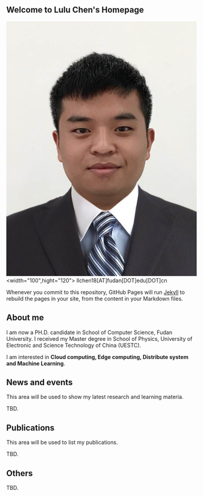 ## Welcome to Lulu Chen's Homepage

![avatar](chenlulu.jpg) <width="100",hight="120">
llchen18[AT]fudan[DOT]edu[DOT]cn

Whenever you commit to this repository, GitHub Pages will run [Jekyll](https://jekyllrb.com/) to rebuild the pages in your site, from the content in your Markdown files.

## About me

I am now a PH.D. candidate in School of Computer Science, Fudan University. I received my Master degree in School of Physics, University of Electronic and Science Technology of China (UESTC).

I am interested in **Cloud computing, Edge computing, Distribute system and Machine Learning**.


## News and events

This area will be used to show my latest research and learning materia.

TBD.



## Publications

This area will be used to list my publications.

TBD.

## Others

TBD.
